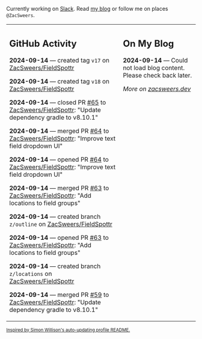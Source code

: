 Currently working on [Slack](https://slack.com/). Read [my blog](https://zacsweers.dev/) or follow me on places `@ZacSweers`.

<table><tr><td valign="top" width="60%">

## GitHub Activity
<!-- githubActivity starts -->
**2024-09-14** — created tag `v17` on [ZacSweers/FieldSpottr](https://github.com/ZacSweers/FieldSpottr)

**2024-09-14** — created tag `v18` on [ZacSweers/FieldSpottr](https://github.com/ZacSweers/FieldSpottr)

**2024-09-14** — closed PR [#65](https://github.com/ZacSweers/FieldSpottr/pull/65) to [ZacSweers/FieldSpottr](https://github.com/ZacSweers/FieldSpottr): "Update dependency gradle to v8.10.1"

**2024-09-14** — merged PR [#64](https://github.com/ZacSweers/FieldSpottr/pull/64) to [ZacSweers/FieldSpottr](https://github.com/ZacSweers/FieldSpottr): "Improve text field dropdown UI"

**2024-09-14** — opened PR [#64](https://github.com/ZacSweers/FieldSpottr/pull/64) to [ZacSweers/FieldSpottr](https://github.com/ZacSweers/FieldSpottr): "Improve text field dropdown UI"

**2024-09-14** — merged PR [#63](https://github.com/ZacSweers/FieldSpottr/pull/63) to [ZacSweers/FieldSpottr](https://github.com/ZacSweers/FieldSpottr): "Add locations to field groups"

**2024-09-14** — created branch `z/outline` on [ZacSweers/FieldSpottr](https://github.com/ZacSweers/FieldSpottr)

**2024-09-14** — opened PR [#63](https://github.com/ZacSweers/FieldSpottr/pull/63) to [ZacSweers/FieldSpottr](https://github.com/ZacSweers/FieldSpottr): "Add locations to field groups"

**2024-09-14** — created branch `z/locations` on [ZacSweers/FieldSpottr](https://github.com/ZacSweers/FieldSpottr)

**2024-09-14** — merged PR [#59](https://github.com/ZacSweers/FieldSpottr/pull/59) to [ZacSweers/FieldSpottr](https://github.com/ZacSweers/FieldSpottr): "Update dependency gradle to v8.10.1"
<!-- githubActivity ends -->
</td><td valign="top" width="40%">

## On My Blog
<!-- blog starts -->
**2024-09-14** — Could not load blog content. Please check back later.
<!-- blog ends -->
_More on [zacsweers.dev](https://zacsweers.dev/)_
</td></tr></table>

<sub><a href="https://simonwillison.net/2020/Jul/10/self-updating-profile-readme/">Inspired by Simon Willison's auto-updating profile README.</a></sub>